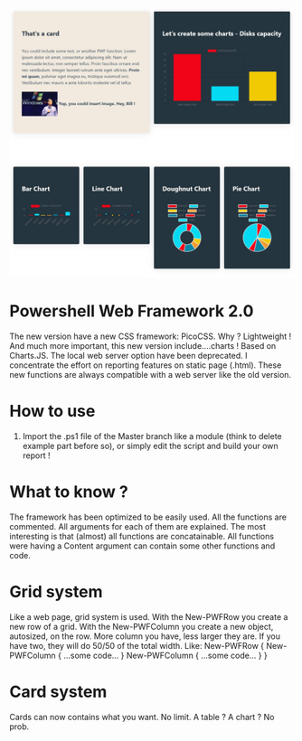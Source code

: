 ![My image](https://github.com/qschweitzer/Powershell-HTML5-Reporting/blob/v2/docs/2021-10-24%2023_40_09-Clipboard.jpg)
# Powershell Web Framework 2.0
The new version have a new CSS framework: PicoCSS. Why ? Lightweight !
And much more important, this new version include....charts ! Based on Charts.JS.
The local web server option have been deprecated. I concentrate the effort on reporting features on static page (.html). These new functions are always compatible with a web server like the old version.

# How to use
1. Import the .ps1 file of the Master branch like a module (think to delete example part before so), or simply edit the script and build your own report !

# What to know ?
The framework has been optimized to be easily used.
All the functions are commented.
All arguments for each of them are explained.
The most interesting is that (almost) all functions are concatainable.
All functions were having a Content argument can contain some other functions and code.

# Grid system
Like a web page, grid system is used.
With the New-PWFRow you create a new row of a grid.
With the New-PWFColumn you create a new object, autosized, on the row. More column you have, less larger they are. If you have two, they will do 50/50 of the total width.
Like:
New-PWFRow {
  New-PWFColumn {
    ...some code...
  }
  New-PWFColumn {
    ...some code...
  }
}

# Card system
Cards can now contains what you want. No limit. A table ? A chart ? No prob.

